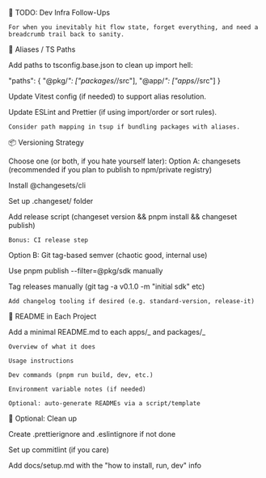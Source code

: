 🧠 TODO: Dev Infra Follow-Ups

    For when you inevitably hit flow state, forget everything, and need a breadcrumb trail back to sanity.

🔗 Aliases / TS Paths

Add paths to tsconfig.base.json to clean up import hell:

"paths": {
"@pkg/_": ["packages/_/src"],
"@app/_": ["apps/_/src"]
}

Update Vitest config (if needed) to support alias resolution.

Update ESLint and Prettier (if using import/order or sort rules).

    Consider path mapping in tsup if bundling packages with aliases.

📦 Versioning Strategy

Choose one (or both, if you hate yourself later):
Option A: changesets (recommended if you plan to publish to npm/private registry)

Install @changesets/cli

Set up .changeset/ folder

Add release script (changeset version && pnpm install && changeset publish)

    Bonus: CI release step

Option B: Git tag-based semver (chaotic good, internal use)

Use pnpm publish --filter=@pkg/sdk manually

Tag releases manually (git tag -a v0.1.0 -m "initial sdk" etc)

    Add changelog tooling if desired (e.g. standard-version, release-it)

📖 README in Each Project

Add a minimal README.md to each apps/_ and packages/_

    Overview of what it does

    Usage instructions

    Dev commands (pnpm run build, dev, etc.)

    Environment variable notes (if needed)

    Optional: auto-generate READMEs via a script/template

🧼 Optional: Clean up

Create .prettierignore and .eslintignore if not done

Set up commitlint (if you care)

Add docs/setup.md with the "how to install, run, dev" info
